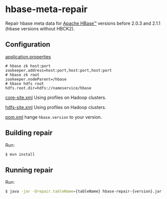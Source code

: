 <!--
 Licensed to the Apache Software Foundation (ASF) under one
 or more contributor license agreements.  See the NOTICE file
 distributed with this work for additional information
 regarding copyright ownership.  The ASF licenses this file
 to you under the Apache License, Version 2.0 (the
 "License"); you may not use this file except in compliance
 with the License.  You may obtain a copy of the License at

     http://www.apache.org/licenses/LICENSE-2.0

 Unless required by applicable law or agreed to in writing, software
 distributed under the License is distributed on an "AS IS" BASIS,
 WITHOUT WARRANTIES OR CONDITIONS OF ANY KIND, either express or implied.
 See the License for the specific language governing permissions and
 limitations under the License.
-->

# hbase-meta-repair

Repair hbase meta data for [Apache HBase&trade;](https://hbase.apache.org) 
versions before 2.0.3 and 2.1.1 (hbase versions without HBCK2).

## Configuration

[application.properties](src/main/resources/application.properties)

```properties
# hbase zk host:port
zookeeper.address=host:port,host:port,host:port
# hbase zk root
zookeeper.nodeParent=/hbase
# hbase hdfs root
hdfs.root.dir=hdfs://nameservice/hbase
```
[core-site.xml](src/main/resources/core-site.xml) Using profiles on Hadoop clusters.
                                                  
[hdfs-site.xml](src/main/resources/hdfs-site.xml) Using profiles on Hadoop clusters.

[pom.xml](pom.xml) hange `hbase.version` to your version.

## Building repair

Run:
```bash
$ mvn install
```

## Running repair

Run:
```bash
$ java -jar -Drepair.tableName={tableName} hbase-repair-{version}.jar
```
